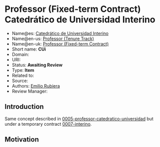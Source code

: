 # Professor (Fixed-term Contract) Catedrático de Universidad Interino

* Name@es: [Catedrático de Universidad Interino]()
* Name@en-us: [Professor (Tenure Track)]()
* Name@en-uk: [Professor (Fixed-term Contract)]()
* Short name:  **CUi**
* Domain: 
* URI: 
* Status: **Awaiting Review**
* Type: **Item**
* Related to: 
* Source: 
* Authors: [Emilio Rubiera](https://github.com/spitxa)
* Review Manager:

## Introduction

Same concept described in [0005-professor-catedratico-universidad]() but under a temporary 
contract [0007-interino](). 

## Motivation